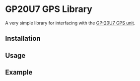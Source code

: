 # GP20U7 GPS Library
A very simple library for interfacing with the [GP-20U7 GPS unit](https://www.sparkfun.com/products/13740).

## Installation

## Usage

## Example
```c

```
